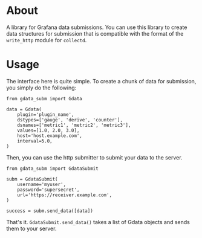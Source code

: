 # About
A library for Grafana data submissions.  You can use this library to create data structures for submission that is compatible with the format of the `write_http` module for `collectd`.

# Usage
The interface here is quite simple.  To create a chunk of data for submission, you simply do the following:

```
from gdata_subm import Gdata

data = Gdata(
    plugin='plugin_name',
    dstypes=['gauge', 'derive', 'counter'],
    dsnames=['metric1', 'metric2', 'metric3'],
    values=[1.0, 2.0, 3.0],
    host='host.example.com',
    interval=5.0,
)
```

Then, you can use the http submitter to submit your data to the server.

```
from gdata_subm import GdataSubmit

subm = GdataSubmit(
    username='myuser',
    password='supersecret',
    url='https://receiver.example.com',
)

success = subm.send_data([data])

```

That's it.  `GdataSubmit.send_data()` takes a list of Gdata objects and sends them to your server.
